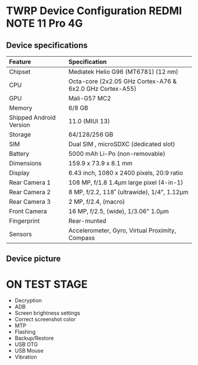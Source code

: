# TWRP Device Configuration REDMI NOTE 11 Pro 4G

## Device specifications

| Feature                 | Specification                                                   |
| :---------------------- | :---------------------------------------------------------------|
| Chipset                 | Mediatek Helio G96 (MT6781) (12 nm)                          |
| CPU                     | Octa-core (2x2.05 GHz Cortex-A76 & 6x2.0 GHz Cortex-A55) |
| GPU                     | Mali-G57 MC2                                                      |
| Memory                  | 6/8 GB                                                        |
| Shipped Android Version | 11.0 (MIUI 13)                                                   |
| Storage                 | 64/128/256 GB                                                |
| SIM                     | Dual SIM , microSDXC (dedicated slot)                              |
| Battery                 | 5000 mAh Li-Po (non-removable)                                  |
| Dimensions              | 159.9 x 73.9 x 8.1 mm                                           |
| Display                 | 6.43 inch, 1080 x 2400 pixels, 20:9 ratio                            |
| Rear Camera 1           | 108 MP, f/1.8 1.4µm  large pixel (4-in-1)                  |
| Rear Camera 2           | 8 MP, f/2.2, 118˚ (ultrawide), 1/4", 1.12µm                   |
| Rear Camera 3           | 2 MP, f/2.4, (macro)                                                                        |
| Front Camera            | 16 MP, f/2.5, (wide), 1/3.06" 1.0µm                            |
| Fingerprint             | Rear-munted                                                    |
| Sensors                 | Accelerometer, Gyro, Virtual Proximity, Compass                         |

## Device picture




# ON TEST STAGE
- Decryption
- ADB
- Screen brightness settings
- Correct screenshot color
- MTP
- Flashing
- Backup/Restore
- USB OTG
- USB Mouse
- Vibration 
